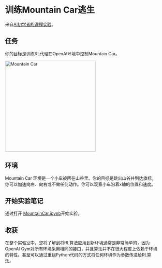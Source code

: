 # 训练Mountain Car逃生

来自[AI初学者的课程实验](https://github.com/microsoft/ai-for-beginners)。

## 任务

你的目标是训练RL代理在OpenAI环境中控制Mountain Car。

<img alt="Mountain Car" src="images/mountaincar.png" width="300"/>

## 环境

Mountain Car 环境是一个小车被困在山谷里。你的目标是跳出山谷并到达旗标。你可以加速向左、向右或不做任何动作。你可以观察小车沿着x轴的位置和速度。

## 开始实验笔记

通过打开 [MountainCar.ipynb](MountainCar.ipynb)开始实验。

## 收获

在整个实验室中，您将了解到将RL算法应用到新环境通常是非常简单的，因为OpenAI Gym对所有环境采用相同的接口，并且算法并不在很大程度上依赖于环境的特性。甚至可以通过重组Python代码的方式将任何环境作为参数传递给RL算法。